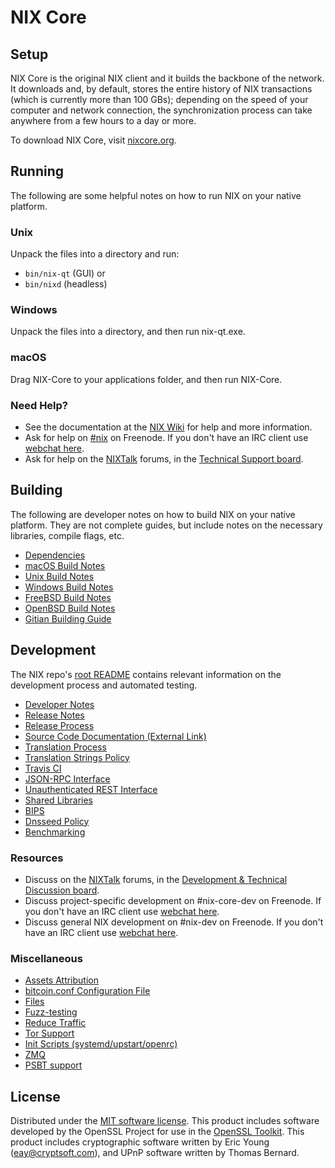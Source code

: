 NIX Core
=============

Setup
---------------------
NIX Core is the original NIX client and it builds the backbone of the network. It downloads and, by default, stores the entire history of NIX transactions (which is currently more than 100 GBs); depending on the speed of your computer and network connection, the synchronization process can take anywhere from a few hours to a day or more.

To download NIX Core, visit [nixcore.org](https://nixcore.org/en/releases/).

Running
---------------------
The following are some helpful notes on how to run NIX on your native platform.

### Unix

Unpack the files into a directory and run:

- `bin/nix-qt` (GUI) or
- `bin/nixd` (headless)

### Windows

Unpack the files into a directory, and then run nix-qt.exe.

### macOS

Drag NIX-Core to your applications folder, and then run NIX-Core.

### Need Help?

* See the documentation at the [NIX Wiki](https://en.nix.it/wiki/Main_Page)
for help and more information.
* Ask for help on [#nix](http://webchat.freenode.net?channels=nix) on Freenode. If you don't have an IRC client use [webchat here](http://webchat.freenode.net?channels=nix).
* Ask for help on the [NIXTalk](https://nixtalk.org/) forums, in the [Technical Support board](https://nixtalk.org/index.php?board=4.0).

Building
---------------------
The following are developer notes on how to build NIX on your native platform. They are not complete guides, but include notes on the necessary libraries, compile flags, etc.

- [Dependencies](dependencies.md)
- [macOS Build Notes](build-osx.md)
- [Unix Build Notes](build-unix.md)
- [Windows Build Notes](build-windows.md)
- [FreeBSD Build Notes](build-freebsd.md)
- [OpenBSD Build Notes](build-openbsd.md)
- [Gitian Building Guide](gitian-building.md)

Development
---------------------
The NIX repo's [root README](/README.md) contains relevant information on the development process and automated testing.

- [Developer Notes](developer-notes.md)
- [Release Notes](release-notes.md)
- [Release Process](release-process.md)
- [Source Code Documentation (External Link)](https://dev.visucore.com/nix/doxygen/)
- [Translation Process](translation_process.md)
- [Translation Strings Policy](translation_strings_policy.md)
- [Travis CI](travis-ci.md)
- [JSON-RPC Interface](JSON-RPC-interface.md)
- [Unauthenticated REST Interface](REST-interface.md)
- [Shared Libraries](shared-libraries.md)
- [BIPS](bips.md)
- [Dnsseed Policy](dnsseed-policy.md)
- [Benchmarking](benchmarking.md)

### Resources
* Discuss on the [NIXTalk](https://nixtalk.org/) forums, in the [Development & Technical Discussion board](https://nixtalk.org/index.php?board=6.0).
* Discuss project-specific development on #nix-core-dev on Freenode. If you don't have an IRC client use [webchat here](http://webchat.freenode.net/?channels=nix-core-dev).
* Discuss general NIX development on #nix-dev on Freenode. If you don't have an IRC client use [webchat here](http://webchat.freenode.net/?channels=nix-dev).

### Miscellaneous
- [Assets Attribution](assets-attribution.md)
- [bitcoin.conf Configuration File](bitcoin-conf.md)
- [Files](files.md)
- [Fuzz-testing](fuzzing.md)
- [Reduce Traffic](reduce-traffic.md)
- [Tor Support](tor.md)
- [Init Scripts (systemd/upstart/openrc)](init.md)
- [ZMQ](zmq.md)
- [PSBT support](psbt.md)

License
---------------------
Distributed under the [MIT software license](/COPYING).
This product includes software developed by the OpenSSL Project for use in the [OpenSSL Toolkit](https://www.openssl.org/). This product includes
cryptographic software written by Eric Young ([eay@cryptsoft.com](mailto:eay@cryptsoft.com)), and UPnP software written by Thomas Bernard.
